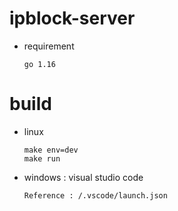 # ipblock-server
* requirement
  ```
  go 1.16
# build
* linux
  ```
  make env=dev
  make run
  
* windows : visual studio code
  ```
  Reference : /.vscode/launch.json 
  
